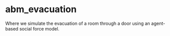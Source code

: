 # abm_evacuation
Where we simulate the evacuation of a room through a door using an agent-based social force model. 
